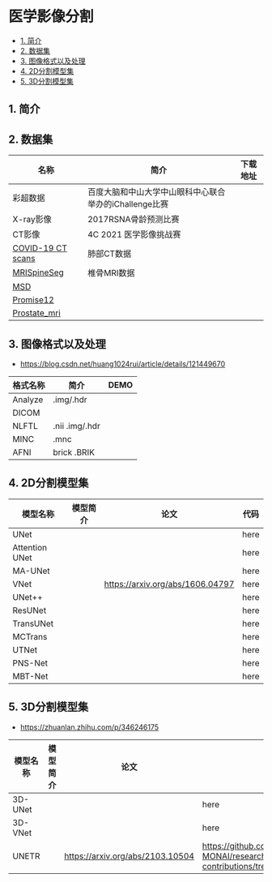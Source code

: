 # 医学影像分割

- [1. 简介](#1-简介)
- [2. 数据集](#2-数据集)
- [3. 图像格式以及处理](#3-图像格式以及处理)
- [4. 2D分割模型集](#4-2D分割模型集)
- [5. 3D分割模型集](#5-3D分割模型集)


## 1. 简介

## 2. 数据集
|名称|简介|下载地址|
| --- | --- |--- |
|彩超数据|百度大脑和中山大学中山眼科中心联合举办的iChallenge比赛||
|X-ray影像|2017RSNA骨龄预测比赛||
|CT影像|4C 2021 医学影像挑战赛||
|[COVID-19 CT scans](https://www.kaggle.com/andrewmvd/covid19-ct-scans)|肺部CT数据||
|[MRISpineSeg](https://aistudio.baidu.com/aistudio/datasetdetail/81211)|椎骨MRI数据||
|[MSD](http://medicaldecathlon.com/)|||
|[Promise12](https://promise12.grand-challenge.org/)|||
|[Prostate_mri](https://liuquande.github.io/SAML/)|||

## 3. 图像格式以及处理
- https://blog.csdn.net/huang1024rui/article/details/121449670

|格式名称|简介|DEMO|
| --- | --- |--- |
|Analyze|.img/.hdr||
|DICOM|||
|NLFTL|.nii .img/.hdr||
|MINC|.mnc||
|AFNI|brick .BRIK||

## 4. 2D分割模型集
|模型名称|模型简介|论文|代码|
| --- | --- | --- | --- |
|UNet|||here|
|Attention UNet|||here|
|MA-UNet|||here|
|VNet||https://arxiv.org/abs/1606.04797|here|
|UNet++|||here|
|ResUNet|||here|
|TransUNet|||here|
|MCTrans|||here|
|UTNet|||here|
|PNS-Net|||here|
|MBT-Net|||here|


## 5. 3D分割模型集
- https://zhuanlan.zhihu.com/p/346246175

|模型名称|模型简介|论文|代码|
| --- | --- | --- | --- |
|3D-UNet|||here|
|3D-VNet|||here|
|UNETR||https://arxiv.org/abs/2103.10504|https://github.com/Project-MONAI/research-contributions/tree/main/UNETR/BTCV|


